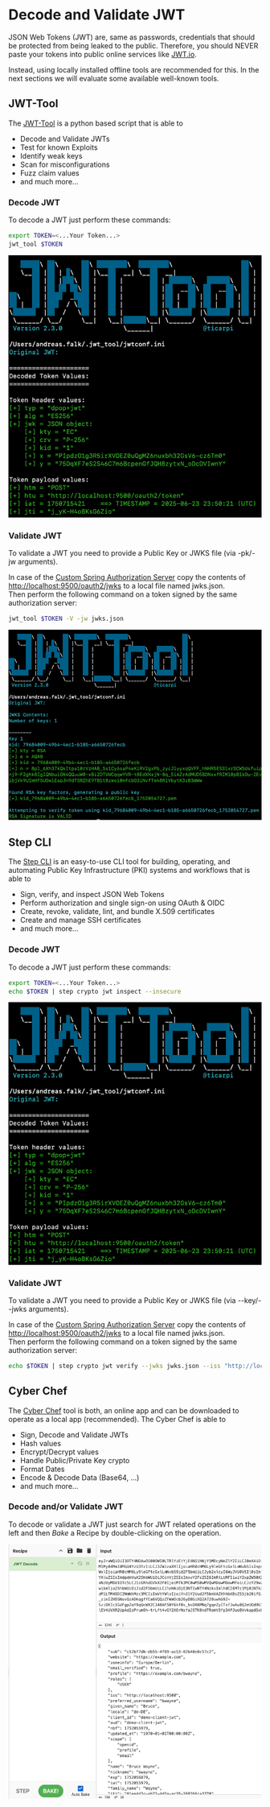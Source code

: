 # Decode and Validate JWT

JSON Web Tokens (JWT) are, same as passwords, credentials that should be protected from being leaked to the public.
Therefore, you should NEVER paste your tokens into public online services like [JWT.io](https://jwt.io).

Instead, using locally installed offline tools are recommended for this.
In the next sections we will evaluate some available well-known tools.

## JWT-Tool

The [JWT-Tool](https://github.com/ticarpi/jwt_tool) is a python based script that is able to
* Decode and Validate JWTs
* Test for known Exploits
* Identify weak keys
* Scan for misconfigurations
* Fuzz claim values
* and much more...

### Decode JWT

To decode a JWT just perform these commands:

```bash
export TOKEN=<...Your Token...>
jwt_tool $TOKEN
```

![JWT-Tool](images/jwt_tool.png "JWT-Tool")

### Validate JWT

To validate a JWT you need to provide a Public Key or JWKS file (via -pk/-jw arguments).

In case of the [Custom Spring Authorization Server](https://github.com/andifalk/custom-spring-authorization-server) copy the contents of [http://localhost:9500/oauth2/jwks](http://localhost:9500/oauth2/jwks)
to a local file named jwks.json.  
Then perform the following command on a token signed by the same authorization server:

```bash
jwt_tool $TOKEN -V -jw jwks.json
```

![JWT-Tool-Validation](images/jwt_tool_validate.png "JWT-Tool Validation")

## Step CLI

The [Step CLI](https://github.com/smallstep/cli) is an easy-to-use CLI tool for building, operating, and automating Public Key Infrastructure (PKI) systems 
and workflows that is able to
* Sign, verify, and inspect JSON Web Tokens
* Perform authorization and single sign-on using OAuth & OIDC
* Create, revoke, validate, lint, and bundle X.509 certificates
* Create and manage SSH certificates
* and much more...

### Decode JWT

To decode a JWT just perform these commands:

```bash
export TOKEN=<...Your Token...>
echo $TOKEN | step crypto jwt inspect --insecure
```

![JWT-Tool](images/jwt_tool.png "JWT-Tool")

### Validate JWT

To validate a JWT you need to provide a Public Key or JWKS file (via --key/--jwks arguments).

In case of the [Custom Spring Authorization Server](https://github.com/andifalk/custom-spring-authorization-server) copy the contents of [http://localhost:9500/oauth2/jwks](http://localhost:9500/oauth2/jwks)
to a local file named jwks.json.  
Then perform the following command on a token signed by the same authorization server:

```bash
echo $TOKEN | step crypto jwt verify --jwks jwks.json --iss "http://localhost:9500" --aud "demo-client-jwt" --alg RS256
```
## Cyber Chef

The [Cyber Chef](https://github.com/ticarpi/jwt_tool) tool is both, an online app and can be downloaded to operate as a local app (recommended).
The Cyber Chef is able to
* Sign, Decode and Validate JWTs
* Hash values
* Encrypt/Decrypt values
* Handle Public/Private Key crypto
* Format Dates
* Encode & Decode Data (Base64, ...)
* and much more...

### Decode and/or Validate JWT

To decode or validate a JWT just search for JWT related operations on the left and then _Bake_ a Recipe by double-clicking on the operation.

![Cyber_Chef](images/cyber_chef.png "Cyber Chef")
